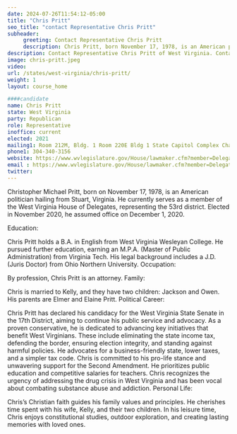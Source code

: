 ```yaml
---
date: 2024-07-26T11:54:12-05:00
title: "Chris Pritt"
seo_title: "contact Representative Chris Pritt"
subheader:
     greeting: Contact Representative Chris Pritt
     description: Chris Pritt, born November 17, 1978, is an American politician affiliated with the Republican Party. He is a member of the West Virginia House of Delegates, representing District 53. He assumed office on December 1, 2022.
description: Contact Representative Chris Pritt of West Virginia. Contact information for Chris Pritt includes email address, phone number, and mailing address.
image: chris-pritt.jpeg
video:
url: /states/west-virginia/chris-pritt/
weight: 1
layout: course_home

####candidate
name: Chris Pritt
state: West Virginia
party: Republican
role: Representative
inoffice: current
elected: 2021
mailing1: Room 212M, Bldg. 1 Room 220E Bldg 1 State Capitol Complex Charleston, WV 25305
phone1: 304-340-3156
website: https://www.wvlegislature.gov/House/lawmaker.cfm?member=Delegate%20Pritt,%20C./
email : https://www.wvlegislature.gov/House/lawmaker.cfm?member=Delegate%20Pritt,%20C./
twitter:
---
```

Christopher Michael Pritt, born on November 17, 1978, is an American politician hailing from Stuart, Virginia. He currently serves as a member of the West Virginia House of Delegates, representing the 53rd district. Elected in November 2020, he assumed office on December 1, 2020.

Education:

Chris Pritt holds a B.A. in English from West Virginia Wesleyan College.
He pursued further education, earning an M.P.A. (Master of Public Administration) from Virginia Tech.
His legal background includes a J.D. (Juris Doctor) from Ohio Northern University.
Occupation:

By profession, Chris Pritt is an attorney.
Family:

Chris is married to Kelly, and they have two children: Jackson and Owen.
His parents are Elmer and Elaine Pritt.
Political Career:

Chris Pritt has declared his candidacy for the West Virginia State Senate in the 17th District, aiming to continue his public service and advocacy.
As a proven conservative, he is dedicated to advancing key initiatives that benefit West Virginians. These include eliminating the state income tax, defending the border, ensuring election integrity, and standing against harmful policies.
He advocates for a business-friendly state, lower taxes, and a simpler tax code.
Chris is committed to his pro-life stance and unwavering support for the Second Amendment.
He prioritizes public education and competitive salaries for teachers.
Chris recognizes the urgency of addressing the drug crisis in West Virginia and has been vocal about combating substance abuse and addiction.
Personal Life:

Chris’s Christian faith guides his family values and principles.
He cherishes time spent with his wife, Kelly, and their two children.
In his leisure time, Chris enjoys constitutional studies, outdoor exploration, and creating lasting memories with loved ones.
